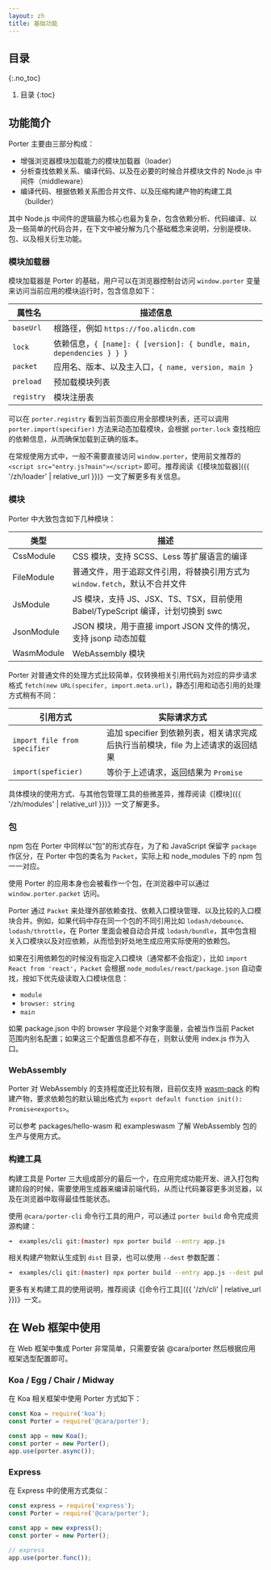 ```yaml
---
layout: zh
title: 基础功能
---
```


## 目录
{:.no_toc}

1. 目录
{:toc}

## 功能简介

Porter 主要由三部分构成：

- 增强浏览器模块加载能力的模块加载器（loader）
- 分析查找依赖关系、编译代码、以及在必要的时候合并模块文件的 Node.js 中间件（middleware）
- 编译代码、根据依赖关系图合并文件、以及压缩构建产物的构建工具（builder）

其中 Node.js 中间件的逻辑最为核心也最为复杂，包含依赖分析、代码编译、以及一些简单的代码合并，在下文中被分解为几个基础概念来说明，分别是模块、包、以及相关衍生功能。

### 模块加载器

模块加载器是 Porter 的基础，用户可以在浏览器控制台访问 `window.porter` 变量来访问当前应用的模块运行时，包含信息如下：

| 属性名    | 描述信息 |
|----------|--------|
| `baseUrl` | 根路径，例如 `https://foo.alicdn.com` |
| `lock`    | 依赖信息，`{ [name]: { [version]: { bundle, main, dependencies } } }` |
| `packet`  | 应用名、版本、以及主入口，`{ name, version, main }` |
| `preload` | 预加载模块列表 |
| `registry` | 模块注册表 |

可以在 `porter.registry` 看到当前页面应用全部模块列表，还可以调用 `porter.import(specifier)` 方法来动态加载模块，会根据 `porter.lock` 查找相应的依赖信息，从而确保加载到正确的版本。

在常规使用方式中，一般不需要直接访问 `window.porter`，使用前文推荐的 `<script src="entry.js?main"></script>` 即可。推荐阅读《[模块加载器]({{ '/zh/loader' | relative_url }})》一文了解更多有关信息。

### 模块

Porter 中大致包含如下几种模块：

| 类型 | 描述 |
|------|-----|
| CssModule | CSS 模块，支持 SCSS、Less 等扩展语言的编译 |
| FileModule | 普通文件，用于追踪文件引用，将替换引用方式为 `window.fetch`，默认不合并文件 |
| JsModule  | JS 模块，支持 JS、JSX、TS、TSX，目前使用 Babel/TypeScript 编译，计划切换到 swc |
| JsonModule | JSON 模块，用于直接 import JSON 文件的情况，支持 jsonp 动态加载 |
| WasmModule | WebAssembly 模块 |

Porter 对普通文件的处理方式比较简单，仅转换相关引用代码为对应的异步请求格式 `fetch(new URL(specifer, import.meta.url)`，静态引用和动态引用的处理方式稍有不同：

| 引用方式 | 实际请求方式 |
|---------|------------|
| `import file from specifier` | 追加 specifier 到依赖列表，相关请求完成后执行当前模块，file 为上述请求的返回结果 |
| `import(speficier)` | 等价于上述请求，返回结果为 `Promise` |

具体模块的使用方式、与其他包管理工具的些微差异，推荐阅读《[模块]({{ '/zh/modules' | relative_url }})》一文了解更多。

### 包

npm 包在 Porter 中同样以“包”的形式存在，为了和 JavaScript 保留字 `package` 作区分，在 Porter 中包的类名为 `Packet`，实际上和 node_modules 下的 npm 包一一对应。

使用 Porter 的应用本身也会被看作一个包，在浏览器中可以通过 `window.porter.packet` 访问。

Porter 通过 `Packet` 来处理外部依赖查找、依赖入口模块管理、以及比较的入口模块合并。例如，如果代码中存在同一个包的不同引用比如 `lodash/debounce`、`lodash/throttle`，在 Porter 里面会被自动合并成 `lodash/bundle`，其中包含相关入口模块以及对应依赖，从而恰到好处地生成应用实际使用的依赖包。

如果在引用依赖包的时候没有指定入口模块（通常都不会指定），比如 `import React from 'react'`，`Packet` 会根据 `node_modules/react/package.json` 自动查找，按如下优先级读取入口模块信息：

- `module`
- `browser: string`
- `main`

如果 package.json 中的 browser 字段是个对象字面量，会被当作当前 Packet 范围内别名配置；如果这三个配置信息都不存在，则默认使用 index.js 作为入口。

### WebAssembly

Porter 对 WebAssembly 的支持程度还比较有限，目前仅支持 [wasm-pack](https://github.com/rustwasm/wasm-pack) 的构建产物，要求依赖包的默认输出格式为 `export default function init(): Promise<exports>`。

可以参考 packages/hello-wasm 和 exampleswasm 了解 WebAssembly 包的生产与使用方式。

### 构建工具

构建工具是 Porter 三大组成部分的最后一个，在应用完成功能开发、进入打包构建阶段的时候，需要使用生成器来编译前端代码，从而让代码兼容更多浏览器，以及在浏览器中取得最佳性能状态。

使用 `@cara/porter-cli` 命令行工具的用户，可以通过 `porter build` 命令完成资源构建：

```bash
➜  examples/cli git:(master) npx porter build --entry app.js
```

相关构建产物默认生成到 `dist` 目录，也可以使用 `--dest` 参数配置：

```bash
➜  examples/cli git:(master) npx porter build --entry app.js --dest public
```

更多有关构建工具的使用说明，推荐阅读《[命令行工具]({{ '/zh/cli' | relative_url }})》一文。

## 在 Web 框架中使用

在 Web 框架中集成 Porter 非常简单，只需要安装 @cara/porter 然后根据应用框架选型配置即可。

### Koa / Egg / Chair / Midway

在 Koa 相关框架中使用 Porter 方式如下：

```js
const Koa = require('koa');
const Porter = require('@cara/porter');

const app = new Koa();
const porter = new Porter();
app.use(porter.async());
```

### Express

在 Express 中的使用方式类似：

```js
const express = require('express');
const Porter = require('@cara/porter');

const app = new express();
const porter = new Porter();

// express
app.use(porter.func());
```
